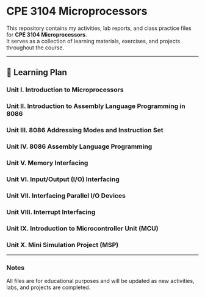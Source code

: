 # CPE 3104 Microprocessors

This repository contains my activities, lab reports, and class practice files for **CPE 3104 Microprocessors**.  
It serves as a collection of learning materials, exercises, and projects throughout the course.

---

## 📘 Learning Plan

### Unit I. Introduction to Microprocessors
### Unit II. Introduction to Assembly Language Programming in 8086
### Unit III. 8086 Addressing Modes and Instruction Set
### Unit IV. 8086 Assembly Language Programming
### Unit V. Memory Interfacing
### Unit VI. Input/Output (I/O) Interfacing
### Unit VII. Interfacing Parallel I/O Devices
### Unit VIII. Interrupt Interfacing
### Unit IX. Introduction to Microcontroller Unit (MCU)
### Unit X. Mini Simulation Project (MSP)
---
### Notes
All files are for educational purposes and will  be updated as new  activities, labs, and projects are completed.

